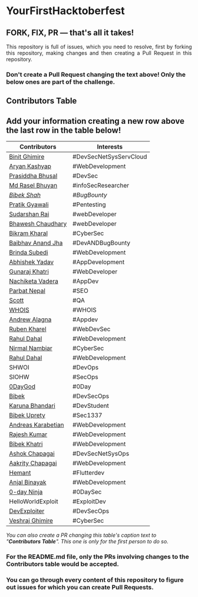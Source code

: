 # YourFirstHacktoberfest

## FORK, FIX, PR — that's all it takes!

<p align="justify">This repository is full of issues, which you need to resolve, first by forking this repository, making changes and then creating a Pull Request in this repository. </p>

### Don't create a Pull Request changing the text above! Only the below ones are part of the challenge.

## Contributors Table

## Add your information creating a new row above the last row in the table below!

| Contributors                                           | Interests              |
| ------------------------------------------------------ | ---------------------- |
| [Binit Ghimire](https://github.com/TheBinitGhimire)    | #DevSecNetSysServCloud |
| [Aryan Kashyap](https://github.com/iaryankashyap)      | #WebDevelopment        |
| [Prasiddha Bhusal](https://github.com/amwsis)          | #DevSec                |
| [Md Rasel Bhuyan](https://github.com/Ph4nToM-R4Y)      | #infoSecResearcher     |
| [_Bibek Shah_](https://github.com/b1bek)               | _#BugBounty_           |
| [Pratik Gyawali](https://github.com/ThePratikGyawali)  | #Pentesting            |
| [Sudarshan Rai](https://github.com/mrsudarshanrai)     | #webDeveloper          |
| [Bhawesh Chaudhary](https://github.com/callmebhawesh)  | #webDeveloper          |
| [Bikram Kharal](https://github.com/bikramkharal)       | #CyberSec              |
| [Baibhav Anand Jha](https://github.com/baibhavanand)   | #DevANDBugBounty       |
| [Brinda Subedi](https://github.com/brindasubedi)       | #WebDevelopment        |
| [Abhishek Yadav](https://github.com/abhi14nexu)        | #AppDevelopment        |
| [Gunaraj Khatri](https://github.com/GunarajKhatri)     | #WebDeveloper          |
| [Nachiketa Vadera](https://github.com/NachiketaVadera) | #AppDev                |
| [Parbat Nepal](https://github.com/parbatnepal)         | #SEO                   |
| [Scott](https://github.com/scott-au/)                  | #QA                    |
| [WHOIS](https://github.com/WHOISbinit/)                | #WHOIS                 |
| [Andrew Alagna](https://github.com/aalagna04)          | #Appdev                |
| [Ruben Kharel](https://github.com/rubenkharel)         | #WebDevSec             |
| [Rahul Dahal](https://github.com/rahuldahal)           | #WebDevelopment        |
| [Nirmal Nambiar](https://github.com/nim-nambi)         | #CyberSec              |
| [Rahul Dahal](https://github.com/rahuldahal)           | #WebDevelopment        |
| SHWOI                                                  | #DevOps                |
| SIOHW                                                  | #SecOps                |
| [0DayGod](https://github.com/0DayGod)                  | #0Day                  |
| [Bibek](https://github.com/Bibeknx)                    | #DevSecOps             |
| [Karuna Bhandari](https://github.com/karunabhandari)   | #DevStudent            |
| [Bibek Uprety](https://github.com/8183K)               | #Sec1337               |
| [Andreas Karabetian](https://github.com/adreaskar)     | #WebDevelopment        |
| [Rajesh Kumar](https://github.com/Raj77230)            | #WebDevelopment        |
| [Bibek Khatri](https://github.com/bibekme)             | #WebDevelopment        |
| [Ashok Chapagai](https://ashokcpg.com.np/git)          | #DevSecNetSysOps       |
| [Aakrity Chapagai](https://github.com/Aakrity17)       | #WebDevelopment        |
| [Hemant](https://github.com/hemant72)                  | #Flutterdev            |
| [Anjal Binayak](https://github.com/anjalbinayak)       | #WebDevelopment        |
| [0-day Ninja](https://github.com/0dayninja)            | #0DaySec               |
| HelloWorldExploit                                      | #ExploitDev            |
| [DevExploiter](https://github.com/DevExploiter)        | #DevSecOps             |
| [Veshraj Ghimire](https://github.com/V35HR4J)          | #CyberSec              |

_You can also create a PR changing this table's caption text to "**Contributors Table**". This one is only for the first person to do so._

### For the README.md file, only the PRs involving changes to the Contributors table would be accepted.

### You can go through every content of this repository to figure out issues for which you can create Pull Requests.
